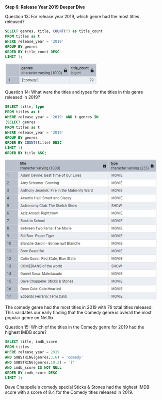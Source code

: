 **Step 6**: **Release Year 2019 Deeper Dive**

Question 13: For release year 2019, which genre had the most titles released?

```sql
SELECT genres, title, COUNT(*) as title_count
FROM titles as t
WHERE release_year = '2019'
GROUP BY genres
ORDER BY title_count DESC
LIMIT 1;
```

![Step 6 Q13 Result](/Step_6_Q13_sql_result.jpg)

Question 14: What were the titles and types for the titles in this genre released in 2019?

```sql
SELECT title, type
FROM titles as t
WHERE release_year = '2019' AND t.genres IN
(SELECT genres
FROM titles as t
WHERE release_year = '2019'
GROUP BY genres
ORDER BY COUNT(title) DESC
LIMIT 1)
ORDER BY title ASC; 
```

![Step 6 Q14 Result](/Step_6_Q14_sql_result.jpg)

The comedy genre had the most titles in 2019 with 79 total titles released. This validates our early finding that 
the Comedy genre is overall the most popular genre on Netflix.   

Question 15: Which of the titles in the Comedy genre for 2019 had the highest IMDB score?

```sql
SELECT title, imdb_score
FROM titles
WHERE release_year = 2019
AND SUBSTRING(genres,3,6) = 'comedy' 
AND SUBSTRING(genres,10,2) = ']' 
AND imdb_score IS NOT NULL
ORDER BY imdb_score DESC
LIMIT 1;
```



Dave Chappelle's comedy special Sticks & Stones had the highest IMDB score with a score of 8.4 for the 
Comedy titles released in 2019. 

